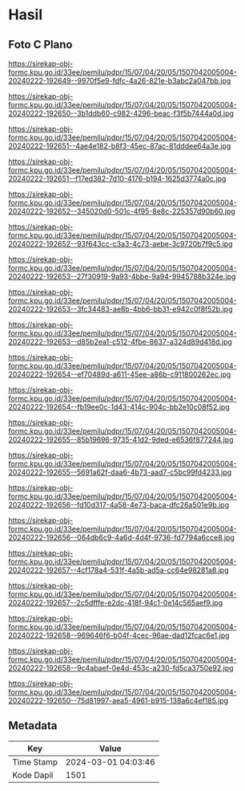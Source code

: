 # Hasil

## Foto C Plano

https://sirekap-obj-formc.kpu.go.id/33ee/pemilu/pdpr/15/07/04/20/05/1507042005004-20240222-192649--9970f5e9-fdfc-4a26-821e-b3abc2a047bb.jpg

https://sirekap-obj-formc.kpu.go.id/33ee/pemilu/pdpr/15/07/04/20/05/1507042005004-20240222-192650--3b1ddb60-c982-4296-beac-f3f5b7444a0d.jpg

https://sirekap-obj-formc.kpu.go.id/33ee/pemilu/pdpr/15/07/04/20/05/1507042005004-20240222-192651--4ae4e182-b8f3-45ec-87ac-81dddee64a3e.jpg

https://sirekap-obj-formc.kpu.go.id/33ee/pemilu/pdpr/15/07/04/20/05/1507042005004-20240222-192651--f17ed382-7d10-4176-b194-1625d3774a0c.jpg

https://sirekap-obj-formc.kpu.go.id/33ee/pemilu/pdpr/15/07/04/20/05/1507042005004-20240222-192652--345020d0-501c-4f95-8e8c-225357d90b60.jpg

https://sirekap-obj-formc.kpu.go.id/33ee/pemilu/pdpr/15/07/04/20/05/1507042005004-20240222-192652--93f643cc-c3a3-4c73-aebe-3c9720b7f9c5.jpg

https://sirekap-obj-formc.kpu.go.id/33ee/pemilu/pdpr/15/07/04/20/05/1507042005004-20240222-192653--27f30919-9a93-4bbe-9a94-9945788b324e.jpg

https://sirekap-obj-formc.kpu.go.id/33ee/pemilu/pdpr/15/07/04/20/05/1507042005004-20240222-192653--3fc34483-ae8b-4bb6-bb31-e942c0f8f52b.jpg

https://sirekap-obj-formc.kpu.go.id/33ee/pemilu/pdpr/15/07/04/20/05/1507042005004-20240222-192653--d85b2ea1-c512-4fbe-8637-a324d89d418d.jpg

https://sirekap-obj-formc.kpu.go.id/33ee/pemilu/pdpr/15/07/04/20/05/1507042005004-20240222-192654--ef70489d-a611-45ee-a86b-c911800262ec.jpg

https://sirekap-obj-formc.kpu.go.id/33ee/pemilu/pdpr/15/07/04/20/05/1507042005004-20240222-192654--fb19ee0c-1d43-414c-904c-bb2e10c08f52.jpg

https://sirekap-obj-formc.kpu.go.id/33ee/pemilu/pdpr/15/07/04/20/05/1507042005004-20240222-192655--85b19696-9735-41d2-9ded-e6536f877244.jpg

https://sirekap-obj-formc.kpu.go.id/33ee/pemilu/pdpr/15/07/04/20/05/1507042005004-20240222-192655--5691a62f-daa6-4b73-aad7-c5bc99fd4233.jpg

https://sirekap-obj-formc.kpu.go.id/33ee/pemilu/pdpr/15/07/04/20/05/1507042005004-20240222-192656--fd10d317-4a58-4e73-baca-dfc26a501e9b.jpg

https://sirekap-obj-formc.kpu.go.id/33ee/pemilu/pdpr/15/07/04/20/05/1507042005004-20240222-192656--064db6c9-4a6d-4d4f-9736-fd7794a6cce8.jpg

https://sirekap-obj-formc.kpu.go.id/33ee/pemilu/pdpr/15/07/04/20/05/1507042005004-20240222-192657--4cf178a4-531f-4a5b-ad5a-cc64e98281a8.jpg

https://sirekap-obj-formc.kpu.go.id/33ee/pemilu/pdpr/15/07/04/20/05/1507042005004-20240222-192657--2c5dfffe-e2dc-418f-94c1-0e14c565aef9.jpg

https://sirekap-obj-formc.kpu.go.id/33ee/pemilu/pdpr/15/07/04/20/05/1507042005004-20240222-192658--969646f6-b04f-4cec-96ae-dad12fcac6e1.jpg

https://sirekap-obj-formc.kpu.go.id/33ee/pemilu/pdpr/15/07/04/20/05/1507042005004-20240222-192658--9c4abaef-0e4d-453c-a230-fd5ca3750e92.jpg

https://sirekap-obj-formc.kpu.go.id/33ee/pemilu/pdpr/15/07/04/20/05/1507042005004-20240222-192650--75d81997-aea5-4961-b915-138a6c4ef185.jpg


## Metadata

| Key        | Value               |
| ---------- | ------------------- |
| Time Stamp | 2024-03-01 04:03:46 |
| Kode Dapil | 1501                |



